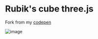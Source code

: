 # Rubik's cube three.js
   
Fork from my [codepen](https://codepen.io/dilums/pen/ExVQmNB)   
    
        
![image](https://res.cloudinary.com/ds574fco0/image/upload/v1679327880/github/rubiks-cube-threejs_ieznks.png)